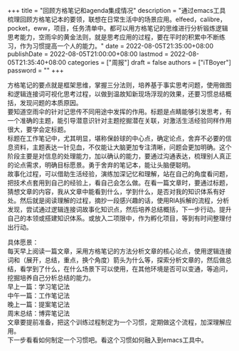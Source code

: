 +++
title = "回顾方格笔记和agenda集成情况"
description = "通过emacs工具梳理回顾方格笔记本的要领，联想在日常生活中的场景应用。elfeed，calibre，pocket，eww，项目，任务清单中。都可以用方格笔记的思维进行分析锻炼逻辑思考能力，空雨伞的黄金法则，就是思考应用的过程，要在平时的积累中不断练习，作为习惯提高一个人的能力。"
date = 2022-08-05T21:35:00+08:00
publishDate = 2022-08-05T21:00:00+08:00
lastmod = 2022-08-05T21:35:40+08:00
categories = ["周报"]
draft = false
authors = ["iTBoyer"]
password = ""
+++

方格笔记的要点就是框架思维，掌握三分法则，培养基于事实思考问题，使用做图和逻辑连接词可视化思考过程，以做到温故知新现场浮现的效果，还要习惯总结概括，发现问题的本质原因。 <br/>
要知道空雨伞的针对记思传不同用途中发挥的作用。标题是点睛能够引发思考，有一个准确的主题，能引导潜意识针对主题挖掘潜在关联，对激活生活经验同样作用很大，要学会定标题。 <br/>
标题在工作笔记中，尤其明显，堪称保龄球的中心点，确定论点，舍弃不必要的信息资料，主题表达一针见血，不仅能让大脑更加专注清晰，问题会更加明确。这个阶段主要是对信息的处理能力，加以确认的能力，要通过沟通表达，梳理别人真正的论点需求，明确目标愿景。勇于舍弃的笔记本，能让头脑便聪明。 <br/>
故事化过程，可以借助生活经验，演练加深记忆和理解，站在自己的角度看问题，把技术点套用到自己的经验上，看自己会怎么做。在看一篇文章时，要通过标题，猜想文章的内容，我从文章中能看到什么，学到什么，是否对我的知识体系有好处。然后就是阅读理解的过程，摘抄一段感兴趣的话，使用RIA拆解的流程，分析发现，尝试通过逻辑连接词故事化知识点，然后培养总结概括，下一步行动。提升自己的本领或搭建知识体系。或放入二项限中，作为孵化项目，等到有时间整理付出行动。 <br/>

具体愿景： <br/>
每天早上阅读一篇文章，采用方格笔记的方法分析文章的核心论点，使用逻辑连接词和（展开，总结，重点，换个角度）箭头为什么等，探索分析文章的，然后做总结，看学到了什么，在什么场景下可以使用，在其他环境是否可以变通，等追问，挖掘培养自己分析总结的能力。 <br/>
早上一篇：学习笔记法 <br/>
中午一篇：工作笔记法 <br/>
晚上一篇：提案笔记法 <br/>
周末总结：博弈笔记法 <br/>
文章要提前准备，把这个训练过程制定为一个习惯，定期做这个流程，加深理解应用。 <br/>
下一步看看如何制定一个习惯吧。看这个习惯如何融入到emacs工具中。
